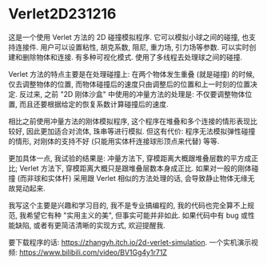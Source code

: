 # Verlet2D231216
这是一个使用 Verlet 方法的 2D 碰撞模拟程序. 它可以模拟小球之间的碰撞, 也支持连接件. 用户可以设置粘性, 胡克系数, 阻尼, 重力场, 引力场等参数. 可以实时创建和删除物体和连接. 有多种可视化模式. 使用了多线程去处理球之间的碰撞.

Verlet 方法的特点主要是在处理碰撞上: 在两个物体发生重叠 (就是碰撞) 的时候, 仅去调整物体的位置, 而物体碰撞后的速度只由调整后的位置和上一时刻的位置决定. 反过来, 之前 "2D 刚体沙盒" 中使用的冲量方法的处理是: 不仅要调整物体位置, 而且还要根据给定的恢复系数计算碰撞后的速度.

相比之前使用冲量方法的刚体模拟程序, 这个程序在堆叠和多个连接的情形表现比较好, 因此更加适合对流体, 珠串等进行模拟. 但这有代价: 程序无法模拟弹性碰撞的情形, 对刚体的支持不好 (只能用实体杆连接球形顶点来代替) 等等.

更加具体一点, 我试验的结果是: 冲量方法下, 穿模距离大概跟堆叠层数的平方成正比; Verlet 方法下, 穿模距离大概只是跟堆叠层数本身成正比. 如果对一般的刚体碰撞 (而非球和实体杆) 采用跟 Verlet 相似的方法处理的话, 会导致静止物体无缘无故晃动起来.

我写这个主要是兴趣和学习目的, 我不是专业搞编程的, 我的代码也完全算不上规范, 我希望它有种 "实用主义的美", 但事实可能并非如此. 如果代码中有 bug 或性能缺陷, 或者有更简洁清晰的实现方式, 欢迎提醒我.

要下载程序的话: https://zhangyh.itch.io/2d-verlet-simulation. 一个实机演示视频: https://www.bilibili.com/video/BV1Gg4y1r71Z
